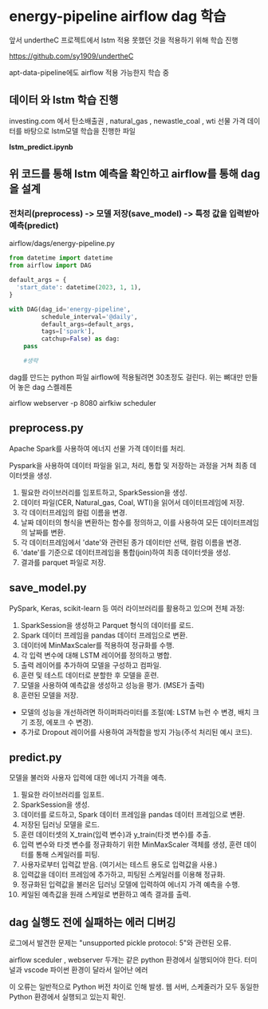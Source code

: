# energy-pipeline airflow dag 학습

앞서 undertheC 프로젝트에서 lstm 적용 못했던 것을 적용하기 위해 학습 진행

https://github.com/sy1909/undertheC


apt-data-pipeline에도 airflow 적용 가능한지 학습 중

## 데이터 와 lstm 학습 진행

investing.com 에서 탄소배출권 , natural_gas , newastle_coal , wti 선물 가격 데이터를 바탕으로 lstm모델 학습을 진행한 파일

**lstm_predict.ipynb**


## 위 코드를 통해 lstm 예측을 확인하고 airflow를 통해 dag을 설계

### **전처리(preprocess) -> 모델 저장(save_model) -> 특정 값을 입력받아 예측(predict)**

airflow/dags/energy-pipeline.py
```python
from datetime import datetime
from airflow import DAG

default_args = {
  'start_date': datetime(2023, 1, 1),
}

with DAG(dag_id='energy-pipeline',
         schedule_interval='@daily',
         default_args=default_args,
         tags=['spark'],
         catchup=False) as dag:
    pass

    #생략
```
dag를 만드는 python 파일 airflow에 적용될려면 30초정도 걸린다. 위는 뼈대만 만들어 놓은 dag 스켈레톤

airflow webserver -p 8080
airfkiw scheduler 


## preprocess.py

Apache Spark를 사용하여 에너지 선물 가격 데이터를 처리. 

Pyspark을 사용하여 데이터 파일을 읽고, 처리, 통합 및 저장하는 과정을 거쳐 최종 데이터셋을 생성.


1. 필요한 라이브러리를 임포트하고, SparkSession을 생성.
2. 데이터 파일(CER, Natural_gas, Coal, WTI)을 읽어서 데이터프레임에 저장.
3. 각 데이터프레임의 컬럼 이름을 변경.
4. 날짜 데이터의 형식을 변환하는 함수를 정의하고, 이를 사용하여 모든 데이터프레임의 날짜를 변환.
5. 각 데이터프레임에서 'date'와 관련된 종가 데이터만 선택, 컬럼 이름을 변경.
6. 'date'를 기준으로 데이터프레임을 통합(join)하여 최종 데이터셋을 생성.
7. 결과를 parquet 파일로 저장.


## save_model.py

PySpark, Keras, scikit-learn 등 여러 라이브러리를 활용하고 있으며 전체 과정:


1. SparkSession을 생성하고 Parquet 형식의 데이터를 로드.
2. Spark 데이터 프레임을 pandas 데이터 프레임으로 변환.
3. 데이터에 MinMaxScaler를 적용하여 정규화를 수행.
4. 각 입력 변수에 대해 LSTM 레이어를 정의하고 병합.
5. 출력 레이어를 추가하여 모델을 구성하고 컴파일.
6. 훈련 및 테스트 데이터로 분할한 후 모델을 훈련.
7. 모델을 사용하여 예측값을 생성하고 성능을 평가. (MSE가 출력)
8. 훈련된 모델을 저장.

- 모델의 성능을 개선하려면 하이퍼파라미터를 조절(예: LSTM 뉴런 수 변경, 배치 크기 조정, 에포크 수 변경).
- 추가로 Dropout 레이어를 사용하여 과적합을 방지 가능(주석 처리된 예시 코드).


## predict.py

모델을 불러와 사용자 입력에 대한 에너지 가격을 예측.


1. 필요한 라이브러리를 임포트.
2. SparkSession을 생성.
3. 데이터를 로드하고, Spark 데이터 프레임을 pandas 데이터 프레임으로 변환.
4. 저장된 딥러닝 모델을 로드.
5. 훈련 데이터셋의 X_train(입력 변수)과 y_train(타겟 변수)를 추출.
6. 입력 변수와 타겟 변수를 정규화하기 위한 MinMaxScaler 객체를 생성, 훈련 데이터를 통해 스케일러를 피팅.
7. 사용자로부터 입력값 받음. (여기서는 테스트 용도로 입력값을 사용.)
8. 입력값을 데이터 프레임에 추가하고, 피팅된 스케일러를 이용해 정규화.
9. 정규화된 입력값을 불러온 딥러닝 모델에 입력하여 에너지 가격 예측을 수행.
10. 케일된 예측값을 원래 스케일로 변환하고 예측 결과를 출력.



## dag 실행도 전에 실패하는 에러 디버깅

로그에서 발견한 문제는 "unsupported pickle protocol: 5"와 관련된 오류. 

airflow sceduler , webserver 두개는 같은 python 환경에서 실행되어야 한다. 터미널과 vscode 파이썬 환경이 달라서 일어난 에러

이 오류는 일반적으로 Python 버전 차이로 인해 발생. 웹 서버, 스케줄러가 모두 동일한 Python 환경에서 실행되고 있는지 확인.










